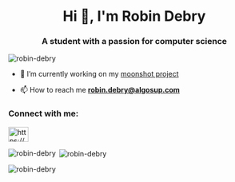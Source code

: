 <h1 align="center">Hi 👋, I'm Robin Debry</h1>
<h3 align="center">A student with a passion for computer science</h3>

<p align="left"> <img src="https://komarev.com/ghpvc/?username=robin-debry&label=Profile%20views&color=ff2600&style=flat-square" alt="robin-debry" /> </p>

- 🔭 I’m currently working on my [moonshot project](https://github.com/robin-debry/Moonshot_Project)

- 📫 How to reach me **robin.debry@algosup.com**

<h3 align="left">Connect with me:</h3>
<p align="left">
<a href="https://linkedin.com/in/https://www.linkedin.com/in/robin-debry/" target="blank"><img align="center" src="https://raw.githubusercontent.com/rahuldkjain/github-profile-readme-generator/master/src/images/icons/Social/linked-in-alt.svg" alt="https://www.linkedin.com/in/robin-debry/" height="30" width="40" /></a>
</p>

<p><img align="left" src="https://github-readme-stats.vercel.app/api/top-langs?username=robin-debry&show_icons=true&theme=dark&locale=en&layout=compact" alt="robin-debry" /></p>

<p>&nbsp;<img align="center" src="https://github-readme-stats.vercel.app/api?username=robin-debry&show_icons=true&theme=dark&locale=en" alt="robin-debry" /></p>

<p><img align="center" src="https://github-readme-streak-stats.herokuapp.com/?user=robin-debry&theme=dark" alt="robin-debry" /></p>
